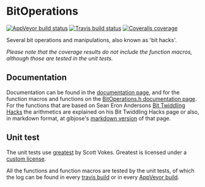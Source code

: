 # BitOperations
[![AppVeyor build status][badge-appveyor]][appveyor]
[![Travis build status][badge-travis]][travis]
[![Coveralls coverage][badge-coveralls]][coveralls]

Several bit operations and manipulations, also known as 'bit hacks'.  

*Please note that the coverage results do not include the function macros, although those are tested in the unit tests.*

## Documentation
Documentation can be found in the [documentation page](http:http://vidavidorra.github.io/BitOperations/html/index.html), and for the function macros and functions on the [BitOperations.h documentation page](http:http://vidavidorra.github.io/BitOperations/html/BitOperations_8h.html).  
For the functions that are based on Sean Eron Andersons [Bit Twiddling Hacks](https://graphics.stanford.edu/~seander/bithacks.html) the arithmetics are explained on his Bit Twiddling Hacks page or also, in markdown format, at gibjose's [markdown version](https://github.com/gibsjose/BitHacks/blob/master/BitHacks.md) of that page.

## Unit test
The unit tests use [greatest](https://github.com/silentbicycle/greatest/) by Scott Vokes. Greatest is licensed under a [custom license](https://github.com/silentbicycle/greatest/blob/master/LICENSE).  

All the functions and function macros are tested by the unit tests, of which the log can be found in every [travis build](https://travis-ci.org/vidavidorra/BitOperations#L169-L243) or in every [AppVeyor build](https://ci.appveyor.com/project/vidavidorra/bitoperations/build/artifacts).


[badge-appveyor]:           https://ci.appveyor.com/api/projects/status/730ef5s733aaoyyp?svg=true
[appveyor]:                 https://ci.appveyor.com/project/vidavidorra/bitoperations
[badge-travis]:             https://travis-ci.org/vidavidorra/BitOperations.svg
[travis]:                   https://travis-ci.org/vidavidorra/BitOperations
[badge-coveralls]:          https://coveralls.io/repos/vidavidorra/BitOperations/badge.svg?branch=master&service=github
[coveralls]:                https://coveralls.io/github/vidavidorra/BitOperations?branch=master
